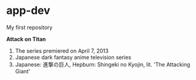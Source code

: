 # app-dev
My first repository

**Attack on Titan**
1. The series premiered on April 7, 2013
2. Japanese dark fantasy anime television series
3. Japanese: 進撃の巨人, Hepburn: Shingeki no Kyojin, lit. 'The Attacking Giant'
